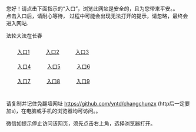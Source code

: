 您好！请点击下面指示的“入口”，浏览此网站是安全的，且为您带来平安。。 <br/>
点击入口后，请耐心等待， 过程中可能会出现无法打开的提示，请忽略，最终会进入网站. </br>

法轮大法在长春<br/>
<div style="padding:10px"><a style="margin:20px" target="_blank" href="https://dogt18av5i9se.cloudfront.net/2Qpsp?cvefnyct" id="ccLink1" rel="nofollow">入口1</a> <a target="_blank" style="margin:20px" href="https://d1b5g0rklpx1ki.cloudfront.net/2Qpsp?dwwykc" id="ccLink2" rel="nofollow">入口2</a> <a style="margin:20px" target="_blank" href="https://d1qppg6yt9utu0.cloudfront.net/2Qpsp?yarunrb" id="ccLink3" rel="nofollow">入口3</a></div>

<div style="padding:10px" ><a style="margin:20px" target="_blank" href="https://dogt18av5i9se.cloudfront.net/2Qpsp?cvefnyct" id="ccLink4" rel="nofollow">入口4</a> <a style="margin:20px" href="https://d1b5g0rklpx1ki.cloudfront.net/2Qpsp?dwwykc" target="_blank" id="ccLink5" rel="nofollow">入口5</a> <a style="margin:20px" href="https://d1qppg6yt9utu0.cloudfront.net/2Qpsp?yarunrb" target="_blank" id="ccLink6" rel="nofollow">入口6</a></div>

<div style="padding:10px"><a style="margin:20px" target="_blank" href="https://dogt18av5i9se.cloudfront.net/2Qpsp?cvefnyct" id="ccLink7" rel="nofollow">入口7</a> <a style="margin:20px" href="https://d1b5g0rklpx1ki.cloudfront.net/2Qpsp?dwwykc" target="_blank" id="ccLink8" rel="nofollow">入口8</a> <a style="margin:20px" target="_blank" href="https://d1qppg6yt9utu0.cloudfront.net/2Qpsp?yarunrb" id="ccLink9" rel="nofollow">入口9</a></div>

<br/>



请复制并记住免翻墙网址 https://github.com/yntd/changchunzx (http后一定要加s)，在电脑或手机的浏览器均可访问。。<br/>

微信如提示停止访问该网页，须先点击右上角，选择浏览器打开。
